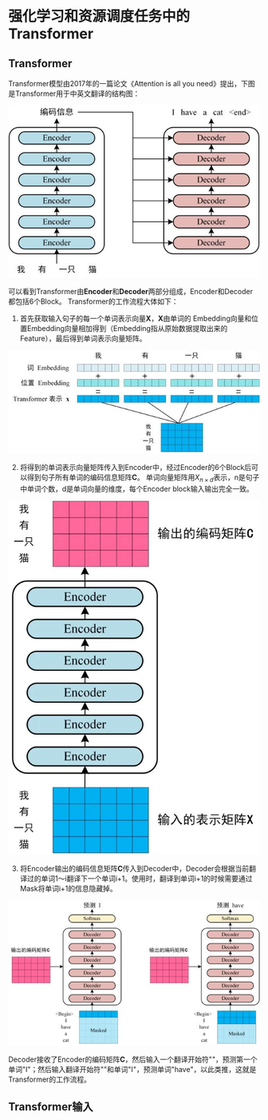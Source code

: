 # 强化学习和资源调度任务中的Transformer
## Transformer
Transformer模型由2017年的一篇论文《Attention is all you need》提出，下图是Transformer用于中英文翻译的结构图：

![f1](image.png)

可以看到Transformer由**Encoder**和**Decoder**两部分组成，Encoder和Decoder都包括6个Block。
Transformer的工作流程大体如下：
1. 首先获取输入句子的每一个单词表示向量**X**，**X**由单词的 Embedding向量和位置Embedding向量相加得到（Embedding指从原始数据提取出来的Feature），最后得到单词表示向量矩阵。

![f2](image-1.png)

2. 将得到的单词表示向量矩阵传入到Encoder中，经过Encoder的6个Block后可以得到句子所有单词的编码信息矩阵**C**。
单词向量矩阵用$X_{n \times d}$表示，n是句子中单词个数，d是单词向量的维度，每个Encoder block输入输出完全一致。

![f3](image-2.png)

3. 将Encoder输出的编码信息矩阵**C**传入到Decoder中，Decoder会根据当前翻译过的单词1～i翻译下一个单词i+1。使用时，翻译到单词i+1的时候需要通过Mask将单词i+1的信息隐藏掉。

![f4](image-3.png)

Decoder接收了Encoder的编码矩阵**C**，然后输入一个翻译开始符"<Begin>"，预测第一个单词"I"；然后输入翻译开始符"<Begin>"和单词"I"，预测单词"have"，以此类推，这就是Transformer的工作流程。

## Transformer输入


